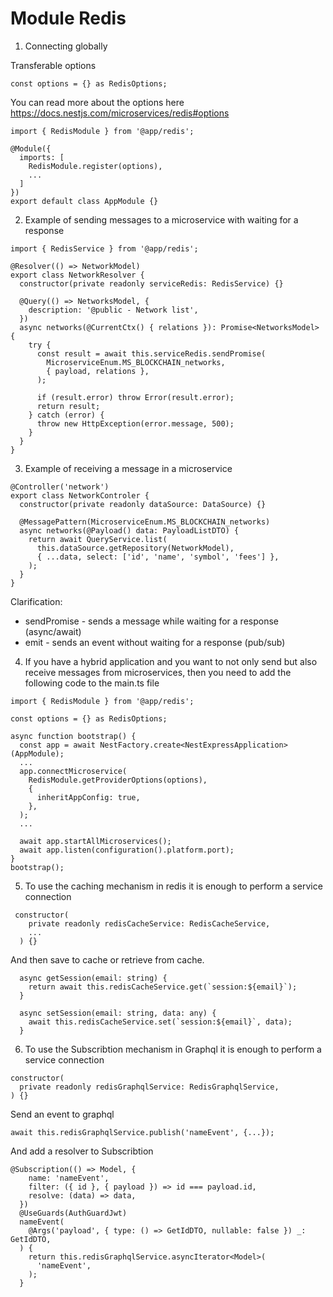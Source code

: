 # Module Redis

1. Connecting globally

Transferable options

```
const options = {} as RedisOptions;

```

You can read more about the options here https://docs.nestjs.com/microservices/redis#options

```
import { RedisModule } from '@app/redis';

@Module({
  imports: [
    RedisModule.register(options),
    ...
  ]
})
export default class AppModule {}
```

2. Example of sending messages to a microservice with waiting for a response

```
import { RedisService } from '@app/redis';

@Resolver(() => NetworkModel)
export class NetworkResolver {
  constructor(private readonly serviceRedis: RedisService) {}

  @Query(() => NetworksModel, {
    description: '@public - Network list',
  })
  async networks(@CurrentCtx() { relations }): Promise<NetworksModel> {
    try {
      const result = await this.serviceRedis.sendPromise(
        MicroserviceEnum.MS_BLOCKCHAIN_networks,
        { payload, relations },
      );

      if (result.error) throw Error(result.error);
      return result;
    } catch (error) {
      throw new HttpException(error.message, 500);
    }
  }
}
```

3. Example of receiving a message in a microservice

```
@Controller('network')
export class NetworkControler {
  constructor(private readonly dataSource: DataSource) {}

  @MessagePattern(MicroserviceEnum.MS_BLOCKCHAIN_networks)
  async networks(@Payload() data: PayloadListDTO) {
    return await QueryService.list(
      this.dataSource.getRepository(NetworkModel),
      { ...data, select: ['id', 'name', 'symbol', 'fees'] },
    );
  }
}
```

Clarification:

- sendPromise - sends a message while waiting for a response (async/await)
- emit - sends an event without waiting for a response (pub/sub)

4. If you have a hybrid application and you want to not only send but also receive messages from microservices, then you need to add the following code to the main.ts file

```
import { RedisModule } from '@app/redis';

const options = {} as RedisOptions;

async function bootstrap() {
  const app = await NestFactory.create<NestExpressApplication>(AppModule);
  ...
  app.connectMicroservice(
    RedisModule.getProviderOptions(options),
    {
      inheritAppConfig: true,
    },
  );
  ...

  await app.startAllMicroservices();
  await app.listen(configuration().platform.port);
}
bootstrap();
```

5. To use the caching mechanism in redis it is enough to perform a service connection

```
 constructor(
    private readonly redisCacheService: RedisCacheService,
    ...
  ) {}
```

And then save to cache or retrieve from cache.

```
  async getSession(email: string) {
    return await this.redisCacheService.get(`session:${email}`);
  }

  async setSession(email: string, data: any) {
    await this.redisCacheService.set(`session:${email}`, data);
  }
```

6. To use the Subscribtion mechanism in Graphql it is enough to perform a service connection

```
constructor(
  private readonly redisGraphqlService: RedisGraphqlService,
) {}
```

Send an event to graphql

```
await this.redisGraphqlService.publish('nameEvent', {...});
```

And add a resolver to Subscribtion

```
@Subscription(() => Model, {
    name: 'nameEvent',
    filter: ({ id }, { payload }) => id === payload.id,
    resolve: (data) => data,
  })
  @UseGuards(AuthGuardJwt)
  nameEvent(
    @Args('payload', { type: () => GetIdDTO, nullable: false }) _: GetIdDTO,
  ) {
    return this.redisGraphqlService.asyncIterator<Model>(
      'nameEvent',
    );
  }
```
